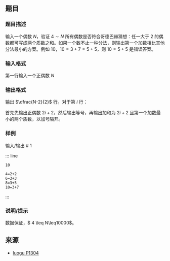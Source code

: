 ## 题目




### 题目描述

输入一个偶数 $N$，验证 $4\sim N$ 所有偶数是否符合哥德巴赫猜想：任一大于 $2$ 的偶数都可写成两个质数之和。如果一个数不止一种分法，则输出第一个加数相比其他分法最小的方案。例如 $10$，$10=3+7=5+5$，则 $10=5+5$ 是错误答案。



### 输入格式
第一行输入一个正偶数 $N$




### 输出格式

输出 $\dfrac{N-2}{2}$ 行。对于第 $i$ 行：

首先先输出正偶数 $2i+2$，然后输出等号，再输出加和为 $2i+2$ 且第一个加数最小的两个质数，以加号隔开。



### 样例


输入/输出 # 1

::: line
```
10
```

```
4=2+2
6=3+3
8=3+5
10=3+7
```
:::





### 说明/提示
数据保证，$ 4 \leq N\leq10000$。


## 来源

- [luogu P1304](https://luogu.com.cn/problem/P1304)
